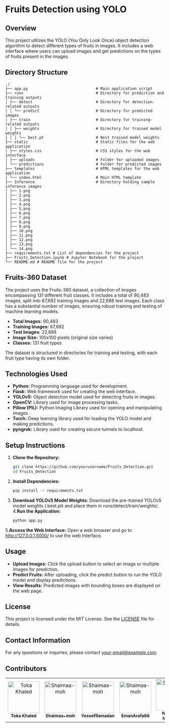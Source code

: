 # Fruits Detection using YOLO

## Overview
This project utilizes the YOLO (You Only Look Once) object detection algorithm to detect different types of fruits in images. It includes a web interface where users can upload images and get predictions on the types of fruits present in the images.

## Directory Structure
```
./
├── app.py                              # Main application script
├── runs                                # Directory for prediction and training outputs
│ ├── detect                            # Directory for detection-related outputs
│ │ └── predict                         # Directory for predicted images
│ ├── train                             # Directory for training-related outputs
│ │ ├── weights                         # Directory for trained model weights
│ │ │ └── best.pt                       # Best trained model weights
├── static                              # Static files for the web application
│ ├── styles.css                        # CSS styles for the web interface
│ ├── uploads                           # Folder for uploaded images
│ └── predictions                       # Folder for predicted images
├── templates                           # HTML templates for the web application
│ └── index.html                        # Main HTML template
├── Inference                           # Directory holding sample inference images
│ ├── 1.png
│ ├── 2.png
│ ├── 3.png
│ ├── 4.png
│ ├── 5.png
│ ├── 6.png
│ ├── 7.png
│ ├── 8.png
│ ├── 9.png
│ ├── 10.png
│ ├── 11.png
│ ├── 12.png
│ ├── 13.png
│ └── 14.png
├── requirements.txt # List of dependencies for the project
├── Fruits_Detection.ipynb # Jupyter Notebook for the project
└── README.md # README file for the project

```

## Fruits-360 Dataset

The project uses the Fruits-360 dataset, a collection of images encompassing 131 different fruit classes. It includes a total of 90,483 images, split into 67,692 training images and 22,688 test images. Each class has a substantial number of images, ensuring robust training and testing of machine learning models.

- **Total Images:** 90,483
- **Training Images:** 67,692
- **Test Images:** 22,688
- **Image Size:** 100x100 pixels (original size varies)
- **Classes:** 131 fruit types

The dataset is structured in directories for training and testing, with each fruit type having its own folder.

## Technologies Used

- **Python:** Programming language used for development.
- **Flask:** Web framework used for creating the web interface.
- **YOLOv5:** Object detection model used for detecting fruits in images.
- **OpenCV:** Library used for image processing tasks.
- **Pillow (PIL):** Python Imaging Library used for opening and manipulating images.
- **Torch:** Deep learning library used for loading the YOLO model and making predictions.
- **pyngrok:** Library used for creating secure tunnels to localhost.

## Setup Instructions

1. **Clone the Repository:**
   ```bash
   git clone https://github.com/yourusername/Fruits_Detection.git
   cd Fruits_Detection
2. **Install Dependencies:**
   ```bash
   pip install -r requirements.txt
3. **Download YOLOv5 Model Weights:**
   Download the pre-trained YOLOv5 model weights ( best.pt) and place them in runs/detect/train/weights/.
4.**Run the Application:**
   ```bash
   python app.py
5.**Access the Web Interface:**
  Open a web browser and go to http://127.0.0.1:5000/ to use the web interface.
## Usage

- **Upload Images:** Click the upload button to select an image or multiple images for prediction.
- **Predict Fruits:** After uploading, click the predict button to run the YOLO model and display predictions.
- **View Results:** Predicted images with bounding boxes are displayed on the web page.

## License

This project is licensed under the MIT License. See the [LICENSE](LICENSE) file for details.

## Contact Information

For any questions or inquiries, please contact [your-email@example.com](mailto:your-email@example.com).

## Contributors
<table align="center">
  <tr>
    <td align="center">
    <a href="https://github.com/tokakhaled" target="_black">
    <img src="https://avatars.githubusercontent.com/u/40439659?v=4" width="100px;" alt="Toka Khaled"/>
    <br />
    <sub><b>Toka Khaled</b></sub></a>
    </td>
    <td align="center">
    <a href="https://github.com/Shaimaa-moh" target="_black">
    <img src="https://avatars.githubusercontent.com/u/40439659?v=4" width="100px;" alt="Shaimaa-moh "/>
    <br />
    <sub><b> Shaimaa-moh </b></sub></a>
    </td>
     <td align="center">
    <a href="https://github.com/YossefRamadan" target="_black">
    <img src="https://avatars.githubusercontent.com/u/40439659?v=4" width="100px;" alt="Shaimaa-moh "/>
    <br />
    <sub><b> YossefRamadan </b></sub></a>
    </td>
     <td align="center">
    <a href="https://github.com/EmanArafa66" target="_black">
    <img src="https://avatars.githubusercontent.com/u/40439659?v=4" width="100px;" alt="Shaimaa-moh "/>
    <br />
    <sub><b> EmanArafa66 </b></sub></a>
    </td>
     <td align="center">
    <a href="https://github.com/Nehal12-hammam" target="_black">
    <img src="https://avatars.githubusercontent.com/u/40439659?v=4" width="100px;" alt="Shaimaa-moh "/>
    <br />
    <sub><b> Nehal12-hammam </b></sub></a>
    </td>
  </tr>
 </table>





